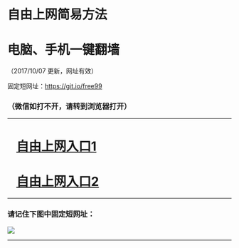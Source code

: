 ﻿# 自由上网简易方法

# 电脑、手机一键翻墙

（2017/10/07 更新，网址有效）

固定短网址：https://git.io/free99

### （微信如打不开，请转到浏览器打开）


***





# &nbsp;&nbsp; <a href="http://ft2284126958.fwq-tz-1001.info/fwqtz01.html?t=10070019215 " target="_blank">自由上网入口1</a>
# &nbsp;&nbsp; <a href="http://ft258789370.fwq-tz-1002.info/fwqtz02.html?t=10070011272 " target="_blank">自由上网入口2</a>
***

### 请记住下图中固定短网址：

<img src="https://s3-us-west-2.amazonaws.com/fwq-1001/yjfq-20170905okok.png" /> 


***

